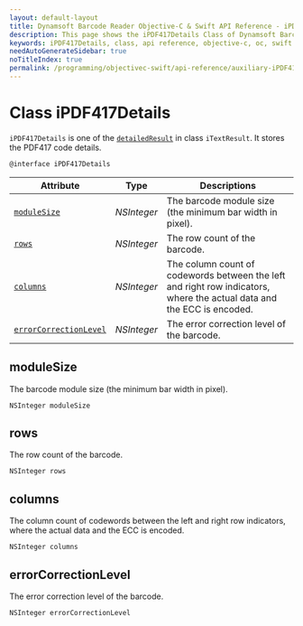 ```yaml
---
layout: default-layout
title: Dynamsoft Barcode Reader Objective-C & Swift API Reference - iPDF417Details Class
description: This page shows the iPDF417Details Class of Dynamsoft Barcode Reader for iOS SDK.
keywords: iPDF417Details, class, api reference, objective-c, oc, swift
needAutoGenerateSidebar: true
noTitleIndex: true
permalink: /programming/objectivec-swift/api-reference/auxiliary-iPDF417Details.html
---
```



# Class iPDF417Details

`iPDF417Details` is one of the [`detailedResult`](auxiliary-iTextResult.md#detailedresult) in class `iTextResult`. It stores the PDF417 code details.

```objc
@interface iPDF417Details
```  

| Attribute | Type | Descriptions |
|---------- |------|------------ |
| [`moduleSize`](#modulesize) | *NSInteger* | The barcode module size (the minimum bar width in pixel). |
| [`rows`](#rows) | *NSInteger* | The row count of the barcode. |
| [`columns`](#columns) | *NSInteger* | The column count of codewords between the left and right row indicators, where the actual data and the ECC is encoded. |
| [`errorCorrectionLevel`](#errorcorrectionlevel) | *NSInteger* | The error correction level of the barcode. |

## moduleSize

The barcode module size (the minimum bar width in pixel).

```objc
NSInteger moduleSize
```

## rows

The row count of the barcode.

```objc
NSInteger rows
```

## columns

The column count of codewords between the left and right row indicators, where the actual data and the ECC is encoded.

```objc
NSInteger columns
```

## errorCorrectionLevel

The error correction level of the barcode.

```objc
NSInteger errorCorrectionLevel
```
